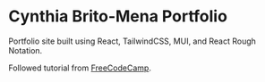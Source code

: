 # Cynthia Brito-Mena Portfolio

Portfolio site built using React, TailwindCSS, MUI, and React Rough Notation.

Followed tutorial from <a href=
"https://www.freecodecamp.org/news/how-to-build-a-portfolio-site-with-nextjs-tailwindcss/">FreeCodeCamp</a>.
